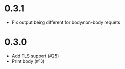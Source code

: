 # 0.3.1

- Fix output being different for body/non-body requets

# 0.3.0

- Add TLS support (#25)
- Print body (#13)
